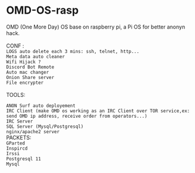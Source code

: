 # OMD-OS-rasp
OMD (One More Day) OS base on raspberry pi, a Pi OS for better anonyn hack.<br>
<br>
CONF : <br>
```LOGS auto delete each 3 mins: ssh, telnet, http...```<br>
```Meta data auto cleaner```<br>
```Wifi Hijack ?```<br>
```Discord Bot Remote```<br>
```Auto mac changer```<br>
```Onion Share server```<br>
```File encrypter```<br>
<br>
TOOLS:<br>

```ANON Surf auto deployement```<br>
```IRC Client (make OMD os working as an IRC Client over TOR service,ex: send OMD ip address, receive order from operators...)```<br>
```IRC Server```<br>
```SQL Server (Mysql/Postgresql)```<br>
```nginx/apache2 server```<br>
PACKETS: <br>
```GParted```<br>
```Inspircd```<br>
```Irssi```<br>
```Postgresql 11```<br>
```Mysql```<br>
``` ```<br>
``` ```<br>
``` ```<br>
``` ```<br>
``` ```<br>
``` ```<br>
``` ```<br>
``` ```<br>
